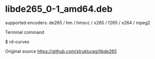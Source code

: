 # libde265_0-1_amd64.deb
supported encoders: de265 / hm / hmscc / x265 / f265 / x264 / mpeg2

Terminal command 

$ rd-curves

Original source https://github.com/strukturag/libde265
